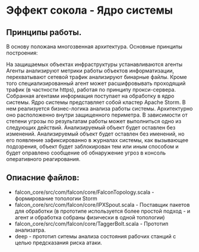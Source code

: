 # Эффект сокола - Ядро системы

## Принципы работы.

В основу положана многозвенная архитектура. Основные принципы построения:

На защищаемых объектах инфраструктуры устанавливаются агенты
Агенты анализируют метрики работы объектов информатизации, перехватывают сетевой трафик анализируют бинарные файлы. Кроме того специализированный агент может расшифровывать проходящий трафик (в частности https), работая по принципу прокси-сервера.
Собранная агентами информация поступает на обработку в ядро системы.
Ядро системы представляет собой кластер Apache Storm. В нем реализуется бизнес-логика анализа работы системы. Архитектурно оно расположенно внутри защищенного периметра.
В зависимости от степени угрозы по результатам работы может выполниться одно из следующих действий. Анализируемый объект будет оставлен без изменений. Анализируемый объект будет оставлен без именений, но его появление зафиксированно в журналах системы, как вызывающее подозрения, объект будет заблокирован тем или иным способом и будет оправлено сообщение об обнаружение угроз в консоль оперативного реагирования.

## Опиасние файлов:

- falcon_core/src/com/falcon/core/FalconTopology.scala - формирование топологии Storm 
- falcon_core/src/com/falcon/core/IPXSpout.scala - Поставщик пакетов для обработки (в прототипе используется более простой подход - и агент и обработка собраны физически в одной топологии) 
- falcon_core/src/com/falcon/core/TaggerBolt.scala - Прототип анализатра.
- deep - прототип ситемы анализа состояния рабочих станций с целью предсказания риска атаки.
